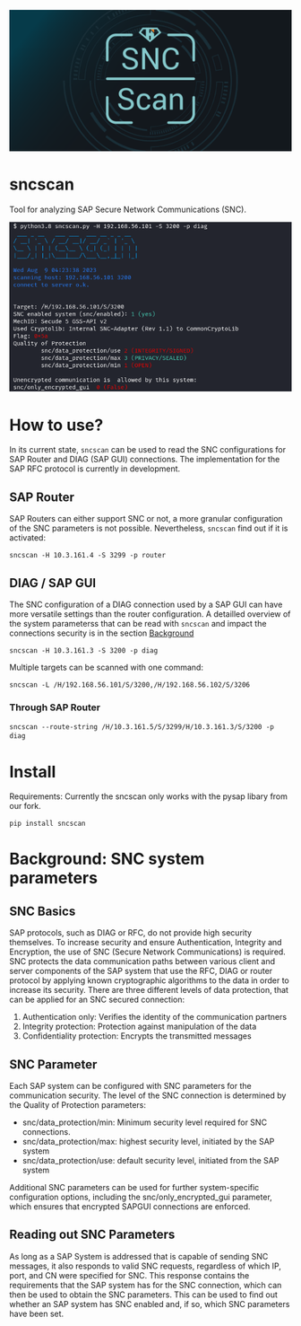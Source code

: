 
![](https://github.com/usdAG/sncscan/blob/main/images/snclogo_header.png?raw=true)

# sncscan
Tool for analyzing SAP Secure Network Communications (SNC).

![](https://github.com/usdAG/sncscan/blob/main/images/sncscan.png?raw=true)

# How to use?

In its current state, `sncscan` can be used to read the SNC configurations for SAP Router and DIAG (SAP GUI) connections. The implementation for the SAP RFC protocol is currently in development.


## SAP Router

SAP Routers can either support SNC or not, a more granular configuration of the SNC parameters is not possible.
Nevertheless, `sncscan` find out if it is activated:

```
sncscan -H 10.3.161.4 -S 3299 -p router
```


## DIAG / SAP GUI

The SNC configuration of a DIAG connection used by a SAP GUI can have more versatile settings than the router configuration.
A detailled overview of the system parameterss that can be read with `sncscan` and impact the connections security is in the section [Background](#background-snc-system-parameters)

```
sncscan -H 10.3.161.3 -S 3200 -p diag
```

Multiple targets can be scanned with one command:

```
sncscan -L /H/192.168.56.101/S/3200,/H/192.168.56.102/S/3206 
```


### Through SAP Router

```
sncscan --route-string /H/10.3.161.5/S/3299/H/10.3.161.3/S/3200 -p diag
```

# Install
Requirements: Currently the sncscan only works with the pysap libary from our fork. 

```
pip install sncscan
```


# Background: SNC system parameters

## SNC Basics

SAP protocols, such as DIAG or RFC, do not provide high security themselves. To increase security and ensure Authentication, Integrity and Encryption, the use of SNC (Secure Network Communications) is required.
SNC protects the data communication paths between various client and server components of the SAP system that use the RFC, DIAG or router protocol by applying known cryptographic algorithms to the data in order to increase its security.
There are three different levels of data protection, that can be applied for an SNC secured connection:

1. Authentication only: Verifies the identity of the communication partners
2. Integrity protection: Protection against manipulation of the data
3. Confidentiality protection: Encrypts the transmitted messages


## SNC Parameter

Each SAP system can be configured with SNC parameters for the communication security. 
The level of the SNC connection is determined by the Quality of Protection parameters:
- snc/data_protection/min: Minimum security level required for SNC connections.
- snc/data_protection/max: highest security level, initiated by the SAP system
- snc/data_protection/use: default security level, initiated from the SAP system

Additional SNC parameters can be used for further system-specific configuration options, including the snc/only_encrypted_gui parameter, which ensures that encrypted SAPGUI connections are enforced. 


## Reading out SNC Parameters

As long as a SAP System is addressed that is capable of sending SNC messages, it also responds to valid SNC requests, regardless of which IP, port, and CN were specified for SNC. 
This response contains the requirements that the SAP system has for the SNC connection, which can then be used to obtain the SNC parameters.
This can be used to find out whether an SAP system has SNC enabled and, if so, which SNC parameters have been set.
